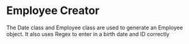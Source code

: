 # Employee Creator
The Date class and Employee class are used to generate an Employee object. It also uses Regex to enter in a birth date and ID correctly
